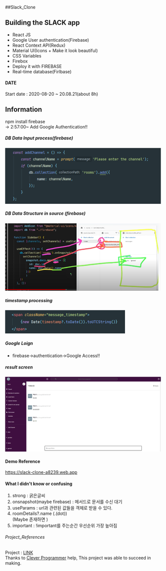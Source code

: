 ##Slack_Clone

## Building the SLACK app
* React JS
* Google User authentication(Firebase)
* React Context API(Redux)
* Material UI(Icons + Make it look beautiful)
* CSS Variables
* Firebox
* Deploy it with FIREBASE
* Real-time database(Firlbase)

#### DATE
Start date : 2020-08-20 ~ 20.08.21(about 8h)<br>  
## Information
npm install firebase<br>
-> 2:57:00~ Add Google Authentication!! <br>

##### DB Data Input process(firebase)
![Add_Database](./image/Add_Database.png)<br>
##### DB Data Structure in source (firebase)
![DB_structure](./image/DB_structure.png) <br>
##### timestamp processing
![timestamp](./image/Time.png) <br>


##### Google Loign
* firebase->authentication->Google Access!!<br>
 
##### result screen
![timestamp](./image/demo.png) <br>

#### Demo Reference<br>
https://slack-clone-a8239.web.app

#### What I didn't know or confusing
1. strong : 굵은글씨 <br>
2. onsnapshot(maybe firebase) : 메서드로 문서를 수신 대기 <br> 
3. useParams : url과 관련된 값들을 객체로 받을 수 있다. <br>
4. roomDetails?.name (.(dot)) <br> (Maybe 존재하면 )
5. important : !important를 주는순간 우선순위 가장 높아짐 <br>

###### Project_References 
Project : [LINK](https://www.youtube.com/watch?v=Oo4ziTddOxs) <br>
Thanks to [Clever Programmer](https://www.youtube.com/channel/UCqrILQNl5Ed9Dz6CGMyvMTQ) help, This project was able to succeed in making.
